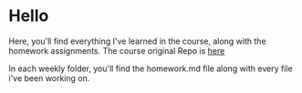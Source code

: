 # Hello

Here, you'll find everything I've learned in the course, along with the homework assignments.
The course original Repo is [here](https://github.com/DataTalksClub/data-engineering-zoomcamp)

In each weekly folder, you'll find the homework.md file along with every file i've been working on.

